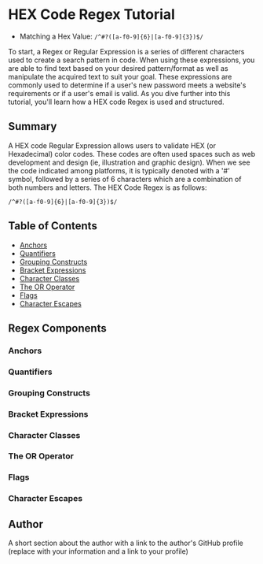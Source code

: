 # HEX Code Regex Tutorial

* Matching a Hex Value: `/^#?([a-f0-9]{6}|[a-f0-9]{3})$/`

To start, a Regex or Regular Expression is a series of different characters used to create a search pattern in code. When using these expressions, you are able to find text based on your desired pattern/format as well as manipulate the acquired text to suit your goal. These expressions are commonly used to determine if a user's new password meets a website's requirements or if a user's email is valid. As you dive further into this tutorial, you'll learn how a HEX code Regex is used and structured.

## Summary

A HEX code Regular Expression allows users to validate HEX (or Hexadecimal) color codes. These codes are often used spaces such as web development and design (ie, illustration and graphic design). When we see the code indicated among platforms, it is typically denoted with a '#' symbol, followed by a series of 6 characters which are a combination of both numbers and letters. The HEX Code Regex is as follows:

`/^#?([a-f0-9]{6}|[a-f0-9]{3})$/`

## Table of Contents

- [Anchors](#anchors)
- [Quantifiers](#quantifiers)
- [Grouping Constructs](#grouping-constructs)
- [Bracket Expressions](#bracket-expressions)
- [Character Classes](#character-classes)
- [The OR Operator](#the-or-operator)
- [Flags](#flags)
- [Character Escapes](#character-escapes)

## Regex Components

### Anchors

### Quantifiers

### Grouping Constructs

### Bracket Expressions

### Character Classes

### The OR Operator

### Flags

### Character Escapes

## Author

A short section about the author with a link to the author's GitHub profile (replace with your information and a link to your profile)
